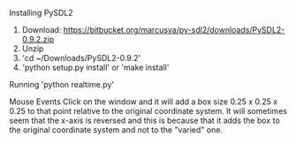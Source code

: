 

Installing PySDL2
1. Download:
   https://bitbucket.org/marcusva/py-sdl2/downloads/PySDL2-0.9.2.zip
2. Unzip
3. 'cd ~/Downloads/PySDL2-0.9.2'
4. 'python setup.py install' or 'make install'

Running
'python realtime.py'

Mouse Events
Click on the window and it will add a box size 0.25 x 0.25 x 0.25 to that point relative to the original coordinate system.
It will sometimes seem that the x-axis is reversed and this is because that it adds the box to the original coordinate system and not to the "varied" one.